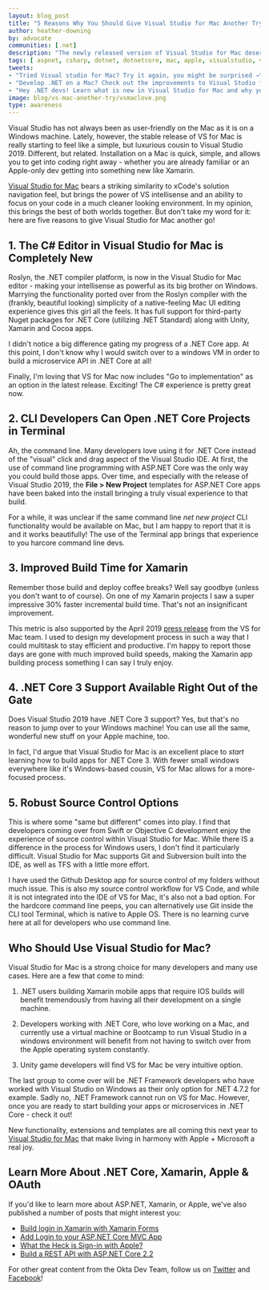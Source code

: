 ```yaml
---
layout: blog_post
title: "5 Reasons Why You Should Give Visual Studio for Mac Another Try"
author: heather-downing
by: advocate
communities: [.net]
description: "The newly released version of Visual Studio for Mac deserves the attention of any .NET, JS or mobile developer. Check out the features Microsoft has worked hard to bring to the community that uses Macs."
tags: [ aspnet, csharp, dotnet, dotnetcore, mac, apple, visualstudio, vsformac, visualstudioformac ]
tweets:
- "Tried Visual studio for Mac? Try it again, you might be surprised →"
- "Develop .NET on a Mac? Check out the improvements to Visual Studio for Mac! →"
- "Hey .NET devs! Learn what is new in Visual Studio for Mac and why you should try it →"
image: blog/vs-mac-another-try/vsmaclove.png
type: awareness
---
```

Visual Studio has not always been as user-friendly on the Mac as it is on a Windows machine. Lately, however, the stable release of VS for Mac is really starting to feel like a simple, but luxurious cousin to Visual Studio 2019. Different, but related. Installation on a Mac is quick, simple, and allows you to get into coding right away - whether you are already familiar or an Apple-only dev getting into something new like Xamarin. 

[Visual Studio for Mac](https://visualstudio.microsoft.com/vs/mac/) bears a striking similarity to xCode's solution navigation feel, but brings the power of VS intellisense and an ability to focus on your code in a much cleaner looking environment. In my opinion, this brings the best of both worlds together. But don't take my word for it: here are five reasons to give Visual Studio for Mac another go!

## 1. The C# Editor in Visual Studio for Mac is Completely New

Roslyn, the .NET compiler platform, is now in the Visual Studio for Mac editor - making your intellisense as powerful as its big brother on Windows. Marrying the functionality ported over from the Roslyn compiler with the (frankly, beautiful looking) simplicity of a native-feeling Mac UI editing experience gives this girl all the feels. It has full support for third-party Nuget packages for .NET Core (utilizing .NET Standard) along with Unity, Xamarin and Cocoa apps. 

I didn't notice a big difference gating my progress of a .NET Core app. At this point, I don't know why I would switch over to a windows VM in order to build a microservice API in .NET Core at all! 

Finally, I'm loving that VS for Mac now includes "Go to implementation" as an option in the latest release. Exciting! The C# experience is pretty great now.

## 2. CLI Developers Can Open .NET Core Projects in Terminal

Ah, the command line. Many developers love using it for .NET Core instead of the "visual" click and drag aspect of the Visual Studio IDE. At first, the use of command line programming with ASP.NET Core was the only way you could build those apps. Over time, and especially with the release of Visual Studio 2019, the **File > New Project** templates for ASP.NET Core apps have been baked into the install bringing a truly visual experience to that build. 

For a while, it was unclear if the same command line *net new project* CLI functionality would be available on Mac, but I am happy to report that it is and it works beautifully! The use of the Terminal app brings that experience to you harcore command line devs.

## 3. Improved Build Time for Xamarin

Remember those build and deploy coffee breaks? Well say goodbye (unless you don't want to of course). On one of my Xamarin projects I saw a super impressive 30% faster incremental build time. That's not an insignificant improvement. 

This metric is also supported by the April 2019 [press release](https://devblogs.microsoft.com/visualstudio/visual-studio-2019-for-mac-is-now-available/) from the VS for Mac team. I used to design my development process in such a way that I could multitask to stay efficient and productive. I'm happy to report those days are gone with much improved build speeds, making the Xamarin app building process something I can say I truly enjoy.

## 4. .NET Core 3 Support Available Right Out of the Gate

Does Visual Studio 2019 have .NET Core 3 support? Yes, but that's no reason to jump over to your Windows machine! You can use all the same, wonderful new stuff on your Apple machine, too. 

In fact, I'd argue that Visual Studio for Mac is an excellent place to *start* learning how to build apps for .NET Core 3. With fewer small windows everywhere like it's Windows-based cousin, VS for Mac allows for a more-focused process.
## 5. Robust Source Control Options

This is where some "same but different" comes into play. I find that developers coming over from Swift or Objective C development enjoy the experience of source control within Visual Studio for Mac. While there IS a difference in the process for Windows users, I don't find it particularly difficult. Visual Studio for Mac supports Git and Subversion built into the IDE, as well as TFS with a little more effort.

I have used the Github Desktop app for source control of my folders without much issue. This is also my source control workflow for VS Code, and while it is not integrated into the IDE of VS for Mac, it's also not a bad option. For the hardcore command line peeps, you can alternatively use Git inside the CLI tool Terminal, which is native to Apple OS. There is no learning curve here at all for developers who use command line.

## Who Should Use Visual Studio for Mac?

Visual Studio for Mac is a strong choice for many developers and many use cases. Here are a few that come to mind:

1. .NET users building Xamarin mobile apps that require IOS builds will benefit tremendously from having all their development on a single machine. 

2. Developers working with .NET Core, who love working on a Mac, and currently use a virtual machine or Bootcamp to run Visual Studio in a windows environment will benefit from not having to switch over from the Apple operating system constantly. 

3. Unity game developers will find VS for Mac be very intuitive option.

The last group to come over will be .NET Framework developers who have worked with Visual Studio on Windows as their only option for .NET 4.7.2 for example. Sadly no, .NET Framework cannot run on VS for Mac. However, once you are ready to start building your apps or microservices in .NET Core - check it out! 

New functionality, extensions and templates are all coming this next year to [Visual Studio for Mac](https://visualstudio.microsoft.com/vs/mac/) that make living in harmony with Apple + Microsoft a real joy.

## Learn More About .NET Core, Xamarin, Apple & OAuth

If you'd like to learn more about ASP.NET, Xamarin, or Apple, we've also published a number of posts that might interest you:

* [Build login in Xamarin with Xamarin Forms](https://developer.okta.com/blog/2019/06/11/build-login-in-xamarin-with-xamarin-forms)
* [Add Login to your ASP.NET Core MVC App](https://developer.okta.com/blog/2018/10/29/add-login-to-you-aspnetcore-app)
* [What the Heck is Sign-in with Apple?](https://developer.okta.com/blog/2019/06/04/what-the-heck-is-sign-in-with-apple)
* [Build a REST API with ASP.NET Core 2.2](https://developer.okta.com/blog/2019/04/10/build-rest-api-with-aspnetcore)

For other great content from the Okta Dev Team, follow us on [Twitter](https://twitter.com/oktadev) and [Facebook](https://www.facebook.com/oktadevelopers)!
